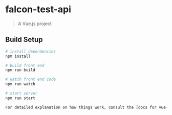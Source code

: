 # falcon-test-api

> A Vue.js project

## Build Setup

``` bash
# install dependencies
npm install

# build front end
npm run build

# watch front end code
npm run watch

# start server
npm run start

For detailed explanation on how things work, consult the [docs for vue-loader](http://vuejs.github.io/vue-loader).
